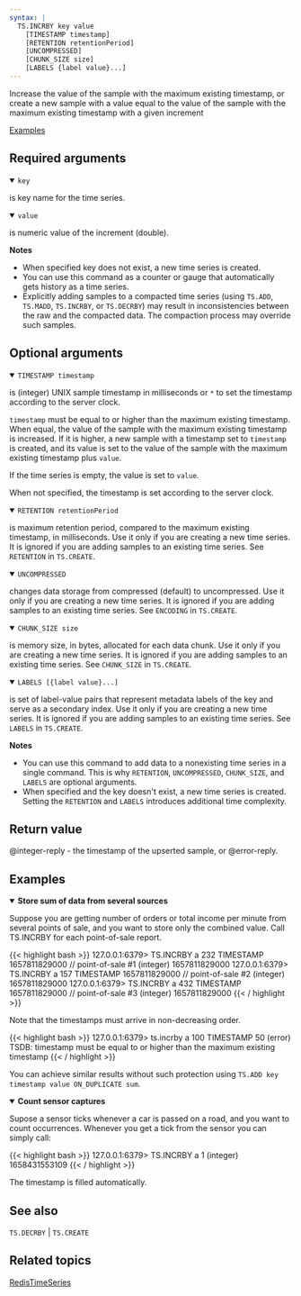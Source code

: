 ```yaml
---
syntax: |
  TS.INCRBY key value 
    [TIMESTAMP timestamp] 
    [RETENTION retentionPeriod] 
    [UNCOMPRESSED] 
    [CHUNK_SIZE size] 
    [LABELS {label value}...]
---
```


Increase the value of the sample with the maximum existing timestamp, or create a new sample with a value equal to the value of the sample with the maximum existing timestamp with a given increment

[Examples](#examples)

## Required arguments

<details open><summary><code>key</code></summary> 

is key name for the time series.
</details>

<details open><summary><code>value</code></summary> 

is numeric value of the increment (double).
</details>

<note><b>Notes</b>
- When specified key does not exist, a new time series is created.  
- You can use this command as a counter or gauge that automatically gets history as a time series.
- Explicitly adding samples to a compacted time series (using `TS.ADD`, `TS.MADD`, `TS.INCRBY`, or `TS.DECRBY`) may result in inconsistencies between the raw and the compacted data. The compaction process may override such samples.  
</note>

## Optional arguments

<details open><summary><code>TIMESTAMP timestamp</code></summary> 

is (integer) UNIX sample timestamp in milliseconds or `*` to set the timestamp according to the server clock.

`timestamp` must be equal to or higher than the maximum existing timestamp. When equal, the value of the sample with the maximum existing timestamp is increased. If it is higher, a new sample with a timestamp set to `timestamp` is created, and its value is set to the value of the sample with the maximum existing timestamp plus `value`. 

If the time series is empty, the value is set to `value`. 
  
When not specified, the timestamp is set according to the server clock.
</details>

<details open><summary><code>RETENTION retentionPeriod</code></summmary> 

is maximum retention period, compared to the maximum existing timestamp, in milliseconds. Use it only if you are creating a new time series. It is ignored if you are adding samples to an existing time series. See `RETENTION` in `TS.CREATE`.
</details>

 
<details open><summary><code>UNCOMPRESSED</code></summary>

changes data storage from compressed (default) to uncompressed. Use it only if you are creating a new time series. It is ignored if you are adding samples to an existing time series. See `ENCODING` in `TS.CREATE`.
</details>

<details open><summary><code>CHUNK_SIZE size</code></summary> 

is memory size, in bytes, allocated for each data chunk. Use it only if you are creating a new time series. It is ignored if you are adding samples to an existing time series. See `CHUNK_SIZE` in `TS.CREATE`.
</details>

<details open><summary><code>LABELS [{label value}...]</code></summary> 

is set of label-value pairs that represent metadata labels of the key and serve as a secondary index. Use it only if you are creating a new time series. It is ignored if you are adding samples to an existing time series. See `LABELS` in `TS.CREATE`.
</details>

<note><b>Notes</b>
- You can use this command to add data to a nonexisting time series in a single command. This is why `RETENTION`, `UNCOMPRESSED`,  `CHUNK_SIZE`, and `LABELS` are optional arguments.
- When specified and the key doesn't exist, a new time series is created. Setting the `RETENTION` and `LABELS` introduces additional time complexity.
</note>

## Return value

@integer-reply - the timestamp of the upserted sample, or @error-reply.

## Examples

<details open><summary><b>Store sum of data from several sources</b></summary> 

Suppose you are getting number of orders or total income per minute from several points of sale, and you want to store only the combined value. Call TS.INCRBY for each point-of-sale report.

{{< highlight bash >}}
127.0.0.1:6379> TS.INCRBY a 232 TIMESTAMP 1657811829000		// point-of-sale #1
(integer) 1657811829000
127.0.0.1:6379> TS.INCRBY a 157 TIMESTAMP 1657811829000		// point-of-sale #2
(integer) 1657811829000
127.0.0.1:6379> TS.INCRBY a 432 TIMESTAMP 1657811829000		// point-of-sale #3
(integer) 1657811829000
{{< / highlight >}}

Note that the timestamps must arrive in non-decreasing order.

{{< highlight bash >}}
127.0.0.1:6379> ts.incrby a 100 TIMESTAMP 50
(error) TSDB: timestamp must be equal to or higher than the maximum existing timestamp
{{< / highlight >}}

You can achieve similar results without such protection using `TS.ADD key timestamp value ON_DUPLICATE sum`.
</details>

<details open><summary><b>Count sensor captures</b></summary>

Supose a sensor ticks whenever a car is passed on a road, and you want to count occurrences. Whenever you get a tick from the sensor you can simply call:

{{< highlight bash >}}
127.0.0.1:6379> TS.INCRBY a 1
(integer) 1658431553109
{{< / highlight >}}

The timestamp is filled automatically. 
</details>

## See also

`TS.DECRBY` | `TS.CREATE` 

## Related topics

[RedisTimeSeries](/docs/stack/timeseries)
